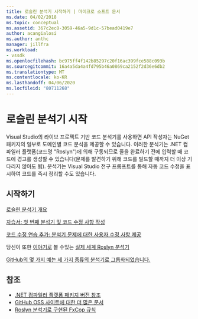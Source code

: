 ```yaml
---
title: 로슬린 분석기 시작하기 | 마이크로 소프트 문서
ms.date: 04/02/2018
ms.topic: conceptual
ms.assetid: 367c2ec8-3059-46a5-9d1c-57bead0419e7
author: acangialosi
ms.author: anthc
manager: jillfra
ms.workload:
- vssdk
ms.openlocfilehash: bc975ff4f142b85297c20f16ac399fce588c093b
ms.sourcegitcommit: 16a4a5da4a4fd795b46a0869ca2152f2d36e6db2
ms.translationtype: MT
ms.contentlocale: ko-KR
ms.lasthandoff: 04/06/2020
ms.locfileid: "80711268"
---
```

# <a name="get-started-with-roslyn-analyzers"></a>로슬린 분석기 시작

Visual Studio의 라이브 프로젝트 기반 코드 분석기를 사용하면 API 작성자는 NuGet 패키지의 일부로 도메인별 코드 분석을 제공할 수 있습니다. 이러한 분석기는 .NET 컴파일러 플랫폼(코드명 "Roslyn")에 의해 구동되므로 줄을 완료하기 전에 입력할 때 코드에 경고를 생성할 수 있습니다(문제를 발견하기 위해 코드를 빌드할 때까지 더 이상 기다리지 않아도 됨). 분석기는 Visual Studio 전구 프롬프트를 통해 자동 코드 수정을 표시하여 코드를 즉시 정리할 수도 있습니다.

## <a name="get-started"></a>시작하기

[로슬린 분석기 개요](../code-quality/roslyn-analyzers-overview.md)

[자습서: 첫 번째 분석기 및 코드 수정 사항 작성](/dotnet/csharp/roslyn-sdk/tutorials/how-to-write-csharp-analyzer-code-fix)

[코드 수정 연습 추가: 분석기 문제에 대한 사용자 수정 사항 제공](https://msdn.microsoft.com/magazine/dn904670.aspx)

당신이 또한 [이야기로](https://channel9.msdn.com/events/Build/2015/3-725) 볼 수있는 [실제 세계 Roslyn 분석기](../extensibility/roslyn-analyzers-and-code-aware-library-for-immutablearrays.md)

[GitHub의 몇 가지 예는 세 가지 종류의 분석기로 그룹화되었습니다.](https://github.com/dotnet/roslyn/blob/master/docs/analyzers/Analyzer%20Samples.md)

## <a name="see-also"></a>참조

- [.NET 컴파일러 플랫폼 패키지 버전 참조](roslyn-version-support.md)
- [GitHub OSS 사이트에 대한 더 많은 문서](https://github.com/dotnet/roslyn/tree/master/docs/analyzers)
- [Roslyn 분석기로 구현된 FxCop 규칙](../code-quality/fxcop-rule-port-status.md)
